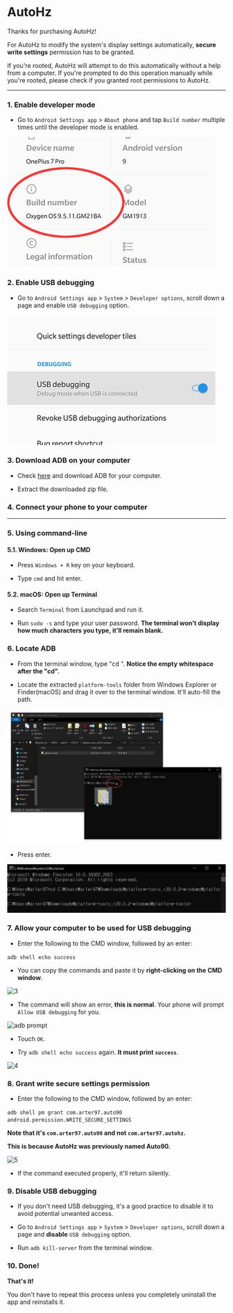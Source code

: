 # AutoHz

Thanks for purchasing AutoHz!

For AutoHz to modify the system's display settings automatically, **secure write settings** permission has to be granted.

If you're rooted, AutoHz will attempt to do this automatically without a help from a computer. If you're prompted to do this operation manually while you're rooted, please check if you granted root permissions to AutoHz.

----------------------

### 1. Enable developer mode

 * Go to `Android Settings app` > `About phone` and tap `Build number` multiple times until the developer mode is enabled.

![about phone](about_phone.jpg)

### 2. Enable USB debugging

 * Go to `Android Settings app` > `System` > `Developer options`, scroll down a page and enable `USB debugging` option.

![adb](adb.jpg)

### 3. Download ADB on your computer

 * Check [here](https://www.xda-developers.com/google-releases-separate-adb-and-fastboot-binary-downloads) and download ADB for your computer.

 * Extract the downloaded zip file.

### 4. Connect your phone to your computer

----------------------

### 5. Using command-line

#### 5.1. Windows: Open up CMD

 * Press `Windows + R` key on your keyboard.

 * Type `cmd` and hit enter. 

#### 5.2. macOS: Open up Terminal

 * Search `Terminal` from Launchpad and run it.

 * Run `sudo -s` and type your user password. **The terminal won't display how much characters you type, it'll remain blank.**

### 6. Locate ADB

 * From the terminal window, type "cd ". **Notice the empty whitespace after the "cd".**

 * Locate the extracted `platform-tools` folder from Windows Explorer or Finder(macOS) and drag it over to the terminal window. It'll auto-fill the path.

![1](1.png)

 * Press enter.

![2](2.png)

### 7. Allow your computer to be used for USB debugging

 * Enter the following to the CMD window, followed by an enter:

 ```adb shell echo success```

 * You can copy the commands and paste it by **right-clicking on the CMD window**.

![3](3.png)

 * The command will show an error, **this is normal**. Your phone will prompt `Allow USB debugging` for you.

![adb prompt](adb_prompt.jpg)

 * Touch `OK`.

 * Try `adb shell echo success` again. **It must print `success`**.

![4](4.png)

### 8. Grant write secure settings permission

 * Enter the following to the CMD window, followed by an enter:

 ```adb shell pm grant com.arter97.auto90 android.permission.WRITE_SECURE_SETTINGS```

 **Note that it's ```com.arter97.auto90``` and not ```com.arter97.autohz```.**

 **This is because AutoHz was previously named Auto90.**

![5](5.png)

 * If the command executed properly, it'll return silently.

### 9. Disable USB debugging

 * If you don't need USB debugging, it's a good practice to disable it to avoid potential unwanted access.

 * Go to `Android Settings app` > `System` > `Developer options`, scroll down a page and **disable** `USB debugging` option.

 * Run `adb kill-server` from the terminal window.

### 10. Done!

**That's it!**

You don't have to repeat this process unless you completely uninstall the app and reinstalls it.
